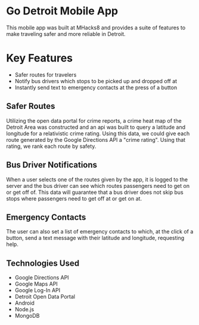 # Go Detroit Mobile App
This mobile app was built at MHacks8 and provides a suite of features to make traveling safer and more reliable in Detroit.

# Key Features
* Safer routes for travelers
* Notify bus drivers which stops to be picked up and dropped off at
* Instantly send text to emergency contacts at the press of a button

## Safer Routes
Utilizing the open data portal for crime reports, a crime heat map of the Detroit Area was constructed and an api was built
to query a latitude and longitude for a relativistic crime rating. Using this data, we could give each route generated
by the Google Directions API a "crime rating". Using that rating, we rank each route by safety.

## Bus Driver Notifications
When a user selects one of the routes given by the app, it is logged to the server and the bus driver can see which routes
passengers need to get on or get off of. This data will guarantee that a bus driver does not skip bus stops where passengers
need to get off at or get on at.

## Emergency Contacts
The user can also set a list of emergency contacts to which, at the click of a button, send a text message with their latitude
and longitude, requesting help.

## Technologies Used
* Google Directions API
* Google Maps API
* Google Log-In API
* Detroit Open Data Portal
* Android
* Node.js
* MongoDB
